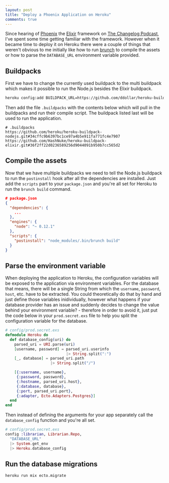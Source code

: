 ```yaml
---
layout: post
title: "Deploy a Phoenix Application on Heroku"
comments: true
---
```


Since hearing of [Phoenix](http://www.phoenixframework.org/) the [Elixir](http://elixir-lang.org/) framework on [The Changelog Podcast](https://changelog.com/147/), I've spent some time getting familiar with the framework.
However when it became time to deploy it on Heroku there were a couple of things that weren't obvious to me initially like how to run [brunch](http://brunch.io/) to compile the assets or how to parse the `DATABASE_URL` environment variable provided.

## Buildpacks

First we have to change the currently used buildpack to the multi buildpack which makes it possible to run the Node.js besides the Elixir buildpack.

```bash
heroku config:add BUILDPACK_URL=https://github.com/ddollar/heroku-buildpack-multi.git
```

Then add the file `.buildpacks` with the contents below which will pull in the buildpacks and run their compile script. The buildpack listed last will be used to run the application.

```
# .buildpacks
https://github.com/heroku/heroku-buildpack-nodejs.git#34cffc9b6397bc1ce97a4b5e911fa771fc4e7907
https://github.com/HashNuke/heroku-buildpack-elixir.git#36f2ff22d0236589256d9044091b950b7cc565d2
```

## Compile the assets

Now that we have multiple buildpacks we need to tell the Node.js buildpack to run the `postinstall` hook after all the dependencies are installed. Just add the `scripts` part to your `package.json` and you're all set for Heroku to run the `brunch build` command.

```json
# package.json
{
  "dependencies": {
    ...
  },
  "engines": {
    "node": "~ 0.12.1"
  },
  "scripts": {
    "postinstall": "node_modules/.bin/brunch build"  
  }
}
```

## Parse the environment variable

When deploying the application to Heroku, the configuration variables will be exposed to the application via environment variables. For the database that means, there will be a single String from which the `username`, `password`, `host`, etc. have to be extracted. You could theoretically do that by hand and just define those variables inidividually, however what happens if your database provider has an issue and suddenly decides to change the value behind your environment variable? - therefore in order to avoid it, just put the code below in your `prod.secret.exs` file to help you split the configuration variable for the database.

```elixir
# config/prod.secret.exs
defmodule Heroku do
  def database_config(uri) do
    parsed_uri = URI.parse(uri)
    [username, password] = parsed_uri.userinfo
                           |> String.split(":")
    [_, database] = parsed_uri.path
                    |> String.split("/")

    [{:username, username},
     {:password, password},
     {:hostname, parsed_uri.host},
     {:database, database},
     {:port, parsed_uri.port},
     {:adapter, Ecto.Adapters.Postgres}]
  end
end
```

Then instead of defining the arguments for your app separately call the `database_config` function and you're all set.

```elixir
# config/prod.secret.exs
config :librarian, Librarian.Repo,
  "DATABASE_URL"
  |> System.get_env
  |> Heroku.database_config
```

## Run the database migrations

```bash
heroku run mix ecto.migrate
```